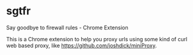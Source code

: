 # sgtfr
Say goodbye to firewall rules - Chrome Extension

This is a Chrome extension to help you proxy urls using some kind of curl web based proxy, like https://github.com/joshdick/miniProxy.
